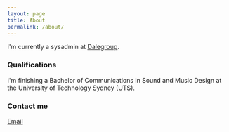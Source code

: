 ```yaml
---
layout: page
title: About
permalink: /about/
---
```


I'm currently a sysadmin at [Dalegroup](http://dalegroup.net).

### Qualifications

I'm finishing a Bachelor of Communications in Sound and Music Design at the University of Technology Sydney (UTS).

### Contact me

[Email](mailto:rileymccullagh@gmail.com)
